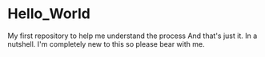 # Hello_World
My first repository to help me understand the process
And that's just it.  In a nutshell.  I'm completely new to this so please bear with me. 
